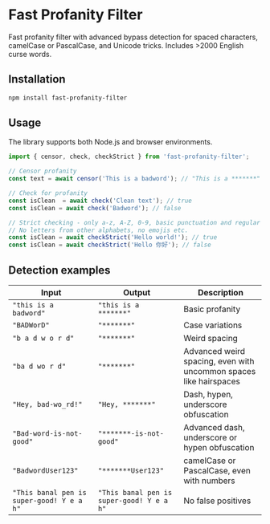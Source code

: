# Fast Profanity Filter

Fast profanity filter with advanced bypass detection for spaced characters, camelCase or PascalCase, and Unicode tricks.
Includes >2000 English curse words.

## Installation

```bash
npm install fast-profanity-filter
```

## Usage

The library supports both Node.js and browser environments.

```javascript
import { censor, check, checkStrict } from 'fast-profanity-filter';

// Censor profanity
const text = await censor('This is a badword'); // "This is a *******"

// Check for profanity
const isClean  = await check('Clean text'); // true
const isClean = await check('Badword'); // false

// Strict checking - only a-z, A-Z, 0-9, basic punctuation and regular symbols
// No letters from other alphabets, no emojis etc.
const isClean = await checkStrict('Hello world!'); // true
const isClean = await checkStrict('Hello 你好'); // false
```

## Detection examples

| Input | Output | Description |
|-------|--------|---------|
| `"this is a badword"` | `"this is a *******"` | Basic profanity |
| `"BADWorD"` | `"*******"` | Case variations |
| `"b a d w o r d"` | `"*******"` | Weird spacing |
| `"ba d wo r d"` | `"*******"` | Advanced weird spacing, even with uncommon spaces like hairspaces |
| `"Hey, bad-wo_rd!"` | `"Hey, *******"` | Dash, hypen, underscore obfuscation |
| `"Bad-word-is-not-good"` | `"*******-is-not-good"` | Advanced dash, underscore or hypen obfuscation |
| `"BadwordUser123"` | `"*******User123"` | camelCase or PascalCase, even with numbers |
| `"This banal pen is super-good! Y e a h"` | `"This banal pen is super-good! Y e a h"` | No false positives |
